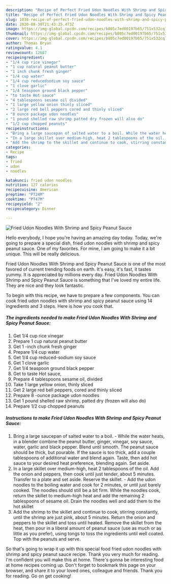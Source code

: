 ```yaml
---
description: "Recipe of Perfect Fried Udon Noodles With Shrimp and Spicy Peanut Sauce"
title: "Recipe of Perfect Fried Udon Noodles With Shrimp and Spicy Peanut Sauce"
slug: 1038-recipe-of-perfect-fried-udon-noodles-with-shrimp-and-spicy-peanut-sauce
date: 2020-08-30T21:43:25.473Z
image: https://img-global.cpcdn.com/recipes/b805c7ed00197b65/751x532cq70/fried-udon-noodles-with-shrimp-and-spicy-peanut-sauce-recipe-main-photo.jpg
thumbnail: https://img-global.cpcdn.com/recipes/b805c7ed00197b65/751x532cq70/fried-udon-noodles-with-shrimp-and-spicy-peanut-sauce-recipe-main-photo.jpg
cover: https://img-global.cpcdn.com/recipes/b805c7ed00197b65/751x532cq70/fried-udon-noodles-with-shrimp-and-spicy-peanut-sauce-recipe-main-photo.jpg
author: Thomas Bryan
ratingvalue: 4.1
reviewcount: 12687
recipeingredient:
- "1/4 cup rice vinegar"
- "1 cup natural peanut butter"
- "1 inch chunk fresh ginger"
- "1/4 cup water"
- "1/4 cup reducedsodium soy sauce"
- "1 clove garlic"
- "1/4 teaspoon ground black pepper"
- "to taste Hot sauce"
- "4 tablespoons sesame oil divided"
- "1 large yellow onion thinly sliced"
- "2 large red bell peppers cored and thinly sliced"
- "8 ounce package udon noodles"
- "1 pound shelled raw shrimp patted dry frozen will also do"
- "1/2 cup chopped peanuts"
recipeinstructions:
- "Bring a large saucepan of salted water to a boil. While the water heats, in a blender combine the peanut butter, ginger, vinegar, soy sauce, water, garlic and black pepper. Blend until smooth. The peanut sauce should be thick, but pourable. If the sauce is too thick, add a couple tablespoons of additional water and blend again. Taste, then add hot sauce to your desired heat preference, blending again. Set aside."
- "In a large skillet over medium-high, heat 2 tablespoons of the oil. Add the onion and peppers, then cook until just tender, about 5 minutes. Transfer to a plate and set aside. Reserve the skillet. Add the udon noodles to the boiling water and cook for 2 minutes, or until just barely cooked. The noodles should still be a bit firm. While the noodles cook, return the skillet to medium-high heat and add the remaining 2 tablespoons of sesame oil. Drain the noodles well and add them to the hot skillet"
- "Add the shrimp to the skillet and continue to cook, stirring constantly, until the shrimp are just pink, about 5 minutes. Return the onion and peppers to the skillet and toss until heated. Remove the skillet from the heat, then pour in a liberal amount of peanut sauce (use as much or as little as you prefer), using tongs to toss the ingredients until well coated. Top with the peanuts and serve."
categories:
- Recipe
tags:
- fried
- udon
- noodles

katakunci: fried udon noodles 
nutrition: 127 calories
recipecuisine: American
preptime: "PT24M"
cooktime: "PT47M"
recipeyield: "2"
recipecategory: Dinner

---
```



![Fried Udon Noodles With Shrimp and Spicy Peanut Sauce](https://img-global.cpcdn.com/recipes/b805c7ed00197b65/751x532cq70/fried-udon-noodles-with-shrimp-and-spicy-peanut-sauce-recipe-main-photo.jpg)

Hello everybody, I hope you're having an amazing day today. Today, we're going to prepare a special dish, fried udon noodles with shrimp and spicy peanut sauce. One of my favorites. For mine, I am going to make it a bit unique. This will be really delicious.

Fried Udon Noodles With Shrimp and Spicy Peanut Sauce is one of the most favored of current trending foods on earth. It's easy, it's fast, it tastes yummy. It is appreciated by millions every day. Fried Udon Noodles With Shrimp and Spicy Peanut Sauce is something that I've loved my entire life. They are nice and they look fantastic.




To begin with this recipe, we have to prepare a few components. You can cook fried udon noodles with shrimp and spicy peanut sauce using 14 ingredients and 3 steps. Here is how you cook that.

<!--inarticleads1-->

##### The ingredients needed to make Fried Udon Noodles With Shrimp and Spicy Peanut Sauce:

1. Get 1/4 cup rice vinegar
1. Prepare 1 cup natural peanut butter
1. Get 1 -inch chunk fresh ginger
1. Prepare 1/4 cup water
1. Get 1/4 cup reduced-sodium soy sauce
1. Get 1 clove garlic
1. Get 1/4 teaspoon ground black pepper
1. Get to taste Hot sauce,
1. Prepare 4 tablespoons sesame oil, divided
1. Take 1 large yellow onion, thinly sliced
1. Get 2 large red bell peppers, cored and thinly sliced
1. Prepare 8 -ounce package udon noodles
1. Get 1 pound shelled raw shrimp, patted dry (frozen will also do)
1. Prepare 1/2 cup chopped peanuts




<!--inarticleads2-->

##### Instructions to make Fried Udon Noodles With Shrimp and Spicy Peanut Sauce:

1. Bring a large saucepan of salted water to a boil. - While the water heats, in a blender combine the peanut butter, ginger, vinegar, soy sauce, water, garlic and black pepper. Blend until smooth. The peanut sauce should be thick, but pourable. If the sauce is too thick, add a couple tablespoons of additional water and blend again. Taste, then add hot sauce to your desired heat preference, blending again. Set aside.
1. In a large skillet over medium-high, heat 2 tablespoons of the oil. Add the onion and peppers, then cook until just tender, about 5 minutes. Transfer to a plate and set aside. Reserve the skillet. - Add the udon noodles to the boiling water and cook for 2 minutes, or until just barely cooked. The noodles should still be a bit firm. While the noodles cook, return the skillet to medium-high heat and add the remaining 2 tablespoons of sesame oil. Drain the noodles well and add them to the hot skillet
1. Add the shrimp to the skillet and continue to cook, stirring constantly, until the shrimp are just pink, about 5 minutes. Return the onion and peppers to the skillet and toss until heated. Remove the skillet from the heat, then pour in a liberal amount of peanut sauce (use as much or as little as you prefer), using tongs to toss the ingredients until well coated. Top with the peanuts and serve.




So that's going to wrap it up with this special food fried udon noodles with shrimp and spicy peanut sauce recipe. Thank you very much for reading. I'm confident you will make this at home. There's gonna be interesting food at home recipes coming up. Don't forget to bookmark this page on your browser, and share it to your loved ones, colleague and friends. Thank you for reading. Go on get cooking!
